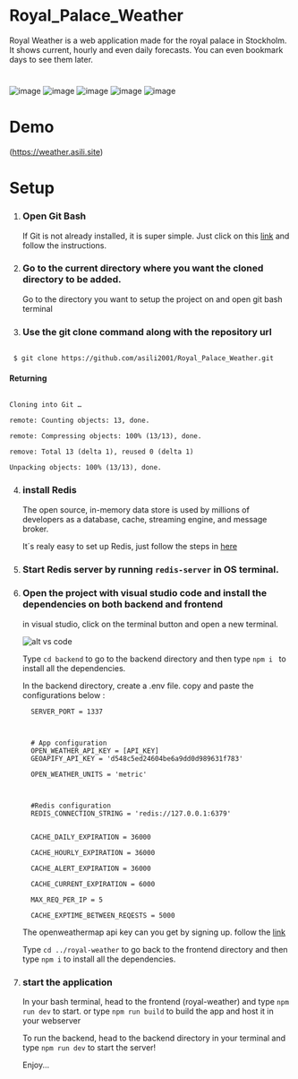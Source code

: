 # Royal_Palace_Weather



Royal Weather is a web application made for the royal palace in Stockholm. It shows current, hourly and even daily forecasts. You can even bookmark days to see them later.

#

![image](https://user-images.githubusercontent.com/91294361/177567501-d12181f5-9f7d-454c-8006-0e2dba127bdf.png)
![image](https://user-images.githubusercontent.com/91294361/177567198-3359a407-80ea-4715-9b0c-ce53a578fc85.png)
![image](https://user-images.githubusercontent.com/91294361/177567332-2e92fbe9-34a6-4e1d-8fd4-326aa63d282a.png)
![image](https://user-images.githubusercontent.com/91294361/177887256-5ddcc646-019d-4751-b05a-ebf86958193f.png)
![image](https://user-images.githubusercontent.com/91294361/177887354-438c3ddd-1ffe-4e8a-8a9f-b050b3a70568.png)


# Demo
(https://weather.asili.site)


# Setup



1.  ### Open Git Bash

    If Git is not already installed, it is super simple. Just click on this [link](https://git-scm.com/downloads) and follow the instructions.

    

2.  ### Go to the current directory where you want the cloned directory to be added.

    Go to the directory you want to setup the project on and open git bash terminal

    

3.  ### Use the git clone command along with the repository url



```

 $ git clone https://github.com/asili2001/Royal_Palace_Weather.git

```



#### Returning 



```

Cloning into Git …

remote: Counting objects: 13, done.

remote: Compressing objects: 100% (13/13), done.

remove: Total 13 (delta 1), reused 0 (delta 1)

Unpacking objects: 100% (13/13), done.

```



4.  ### install Redis

    The open source, in-memory data store is used by millions of developers as a database, cache, streaming engine, and message broker.

    

    It´s realy easy to set up Redis, just follow the steps in [here](https://redis.io/docs/getting-started/)

    

5.  ### Start Redis server by running `redis-server` in OS terminal.



6.  ### Open the project with visual studio code and install the dependencies on both backend and frontend

    in visual studio, click on the terminal button and open a new terminal.

    

    ![alt vs code](https://user-images.githubusercontent.com/91294361/177550742-e59eb3df-e8c5-44fd-ac63-24895e78fba7.png "vs code")

    

    Type `cd backend` to go to the backend directory and then type `npm i ` to install all the dependencies.
    
    In the backend directory, create a .env file. copy and paste the configurations below : 
    
    ```
      SERVER_PORT = 1337



      # App configuration
      OPEN_WEATHER_API_KEY = [API_KEY]
      GEOAPIFY_API_KEY = 'd548c5ed24604be6a9dd0d989631f783' 

      OPEN_WEATHER_UNITS = 'metric'



      #Redis configuration
      REDIS_CONNECTION_STRING = 'redis://127.0.0.1:6379'


      CACHE_DAILY_EXPIRATION = 36000

      CACHE_HOURLY_EXPIRATION = 36000

      CACHE_ALERT_EXPIRATION = 36000

      CACHE_CURRENT_EXPIRATION = 6000

      MAX_REQ_PER_IP = 5

      CACHE_EXPTIME_BETWEEN_REQESTS = 5000

    ```
    The openweathermap api key can you get by signing up. follow the [link](https://openweathermap.org/api/one-call-3)

    Type `cd ../royal-weather` to go back to the frontend directory and then type `npm i` to install all the dependencies.
    
7.  ### start the application
    In your bash terminal, head to the frontend (royal-weather) and type `npm run dev` to start. or type `npm run build` to build the app and host it in your webserver
    
    To run the backend, head to the backend directory in your terminal and type `npm run dev` to start the server!
    
    
    
    

    

    Enjoy...
